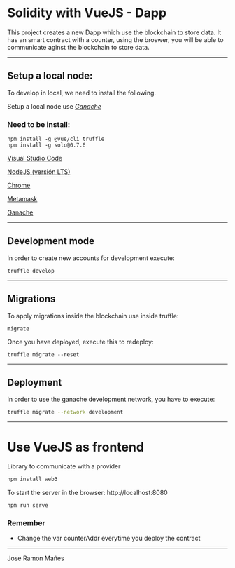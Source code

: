 # Solidity with VueJS - Dapp

This project creates a new Dapp which use the blockchain to store data.
It has an smart contract with a counter, using the broswer, you will be able to communicate aginst the blockchain to store data.

---
## Setup a local node:
To develop in local, we need to install the following.

Setup a local node use *[Ganache](https://www.trufflesuite.com/ganache)*

### Need to be install:

```npm
npm install -g @vue/cli truffle
npm install -g solc@0.7.6
```
[Visual Studio Code](https://code.visualstudio.com/)

[NodeJS (versión LTS)](https://nodejs.org/en/)

[Chrome](https://www.google.com/chrome/)

[Metamask](https://metamask.io/)

[Ganache](https://www.trufflesuite.com/ganache)


---
## Development mode

In order to create new accounts for development execute:

```npm
truffle develop
```
---
## Migrations

To apply migrations inside the blockchain use inside truffle:

```npm
migrate
```

Once you have deployed, execute this to redeploy:

```npm
truffle migrate --reset 
```

---
## Deployment

In order to use the ganache development network, you have to execute:

```bash
truffle migrate --network development
```
---

# Use VueJS as frontend

Library to communicate with a provider

```bash
npm install web3  
```
To start the server in the browser: http://localhost:8080
```npm
npm run serve
```


### Remember

* Change the var counterAddr everytime you deploy the contract


---
Jose Ramon Mañes